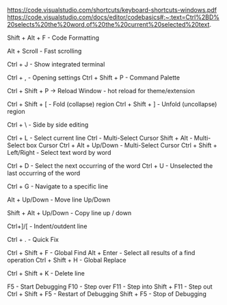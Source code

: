 https://code.visualstudio.com/shortcuts/keyboard-shortcuts-windows.pdf
https://code.visualstudio.com/docs/editor/codebasics#:~:text=Ctrl%2BD%20selects%20the%20word,of%20the%20current%20selected%20text.

Shift + Alt + F - Code Formatting

Alt + Scroll - Fast scrolling

Ctrl + J - Show integrated terminal

Ctrl + , - Opening settings
Ctrl + Shift + P - Command Palette

Ctrl + Shift + P  -> Reload Window  - hot reload for theme/extension

Ctrl + Shift + [ - Fold (collapse) region
Ctrl + Shift + ] - Unfold (uncollapse) region

Ctrl + \ - Side by side editing

Ctrl + L - Select current line
Ctrl - Multi-Select Cursor
Shift + Alt - Multi-Select box Cursor
Ctrl + Alt + Up/Down - Multi-Select Cursor
Ctrl + Shift + Left/Right - Select text word by word

Ctrl + D - Select the next occurring of the word
Ctrl + U - Unselected the last occurring of the word

Ctrl + G - Navigate to a specific line

Alt + Up/Down - Move line Up/Down

Shift + Alt + Up/Down - Copy line up / down

Ctrl+]/[ - Indent/outdent line

Ctrl + . - Quick Fix


Ctrl + Shift + F - Global Find
Alt + Enter - Select all results of a find operation
Ctrl + Shift + H - Global Replace


Ctrl + Shift + K - Delete line

F5 - Start Debugging
F10 - Step over
F11 - Step into
Shift + F11 - Step out
Ctrl + Shift + F5 - Restart of Debugging
Shift + F5 - Stop of Debugging
